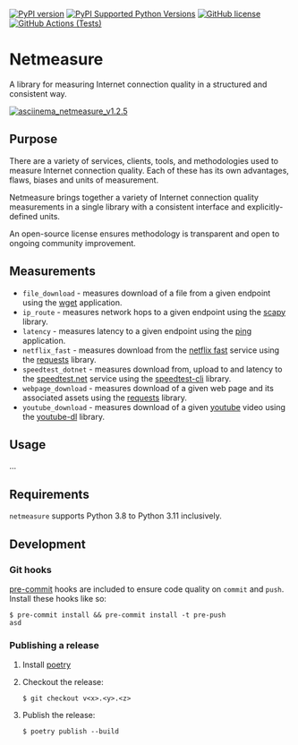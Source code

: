 [![PyPI version](https://badge.fury.io/py/netmeasure.svg)](https://badge.fury.io/py/netmeasure)
[![PyPI Supported Python Versions](https://img.shields.io/pypi/pyversions/netmeasure.svg)](https://pypi.python.org/pypi/netmeasure/)
[![GitHub license](https://img.shields.io/github/license/amorphitec/netmeasure)](https://github.com/amorhpitec/netmeaure/blob/master/LICENSE)
[![GitHub Actions (Tests)](https://github.com/amorphitec/netmeasure/workflows/Tests/badge.svg)](https://github.com/amorphitec/netmeasure)

# Netmeasure

A library for measuring Internet connection quality in a structured and consistent way.

[![asciinema_netmeasure_v1.2.5](https://asciinema.org/a/rHagzsiXoDxxyBtkdTV77chta.svg)](https://asciinema.org/a/rHagzsiXoDxxyBtkdTV77chta)

## Purpose

There are a variety of services, clients, tools, and methodologies used to measure Internet connection quality. Each of these has its own advantages, flaws, biases and units of measurement.

Netmeasure brings together a variety of Internet connection quality measurements in a single library with a consistent interface and explicitly-defined units.

An open-source license ensures methodology is transparent and open to ongoing community improvement.

## Measurements

- `file_download` - measures download of a file from a given endpoint using the [wget](https://www.gnu.org/software/wget/) application.
- `ip_route` - measures network hops to a given endpoint using the [scapy](https://scapy.net/) library.
- `latency` - measures latency to a given endpoint using the [ping](https://en.wikipedia.org/wiki/Ping_%28networking_utility%29) application.
- `netflix_fast` - measures download from the [netflix fast](https://fast.com/) service using the [requests](https://requests.readthedocs.io/en/latest/) library.
- `speedtest_dotnet` - measures download from, upload to and latency to the [speedtest.net](https://www.speedtest.net/) service using the [speedtest-cli](https://pypi.org/project/speedtest-cli/) library.
- `webpage_download` - measures download of a given web page and its associated assets using the [requests](https://requests.readthedocs.io/en/latest/) library.
- `youtube_download` - measures download of a given [youtube](https://www.youtube.com/) video using the [youtube-dl](https://youtube-dl.org/) library.

## Usage

...

## Requirements

`netmeasure` supports Python 3.8 to Python 3.11 inclusively.

## Development

### Git hooks

[pre-commit](https://pre-commit.com/) hooks are included to ensure code quality
on `commit` and `push`. Install these hooks like so:

```shell script
$ pre-commit install && pre-commit install -t pre-push
asd
```

### Publishing a release

1. Install [poetry](https://poetry.eustace.io)

2. Checkout the release:

    ```shell script
    $ git checkout v<x>.<y>.<z>
    ```

3. Publish the release:

    ```shell script
    $ poetry publish --build
    ```
